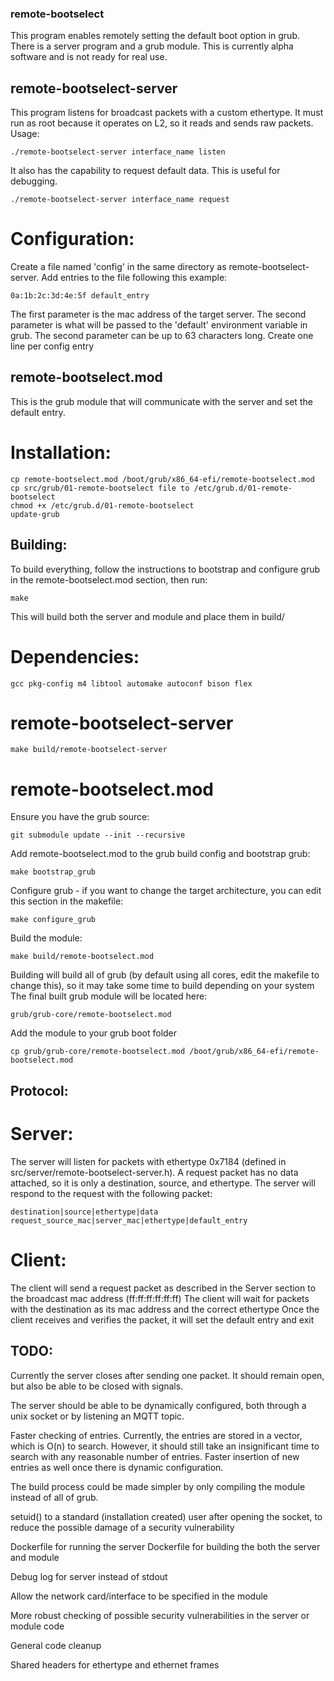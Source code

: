 ### remote-bootselect
This program enables remotely setting the default boot option in grub.
There is a server program and a grub module.
This is currently alpha software and is not ready for real use.

## remote-bootselect-server
This program listens for broadcast packets with a custom ethertype.
It must run as root because it operates on L2, so it reads and sends raw packets.
Usage:
``` 
./remote-bootselect-server interface_name listen
```
It also has the capability to request default data. This is useful for debugging.
```
./remote-bootselect-server interface_name request
```
# Configuration:
Create a file named 'config' in the same directory as remote-bootselect-server.
Add entries to the file following this example:
```
0a:1b:2c:3d:4e:5f default_entry
```
The first parameter is the mac address of the target server.
The second parameter is what will be passed to the 'default' environment variable in grub.
The second parameter can be up to 63 characters long.
Create one line per config entry

## remote-bootselect.mod
This is the grub module that will communicate with the server and set the default entry.
# Installation:
``` 
cp remote-bootselect.mod /boot/grub/x86_64-efi/remote-bootselect.mod
cp src/grub/01-remote-bootselect file to /etc/grub.d/01-remote-bootselect
chmod +x /etc/grub.d/01-remote-bootselect
update-grub
```

## Building:
To build everything, follow the instructions to bootstrap and configure grub in the remote-bootselect.mod section,
then run:
```
make
```
This will build both the server and module and place them in build/
# Dependencies:
``` 
gcc pkg-config m4 libtool automake autoconf bison flex
```
# remote-bootselect-server
```
make build/remote-bootselect-server
```
# remote-bootselect.mod
Ensure you have the grub source:
```
git submodule update --init --recursive
```
Add remote-bootselect.mod to the grub build config and bootstrap grub:
```
make bootstrap_grub
```
Configure grub - if you want to change the target architecture, you can edit this section in the makefile:
```
make configure_grub
```
Build the module:
```
make build/remote-bootselect.mod
```
Building will build all of grub (by default using all cores, edit the makefile to change this),
so it may take some time to build depending on your system
The final built grub module will be located here:
```
grub/grub-core/remote-bootselect.mod
```
Add the module to your grub boot folder
```
cp grub/grub-core/remote-bootselect.mod /boot/grub/x86_64-efi/remote-bootselect.mod
```

## Protocol:
# Server:
The server will listen for packets with ethertype 0x7184 (defined in src/server/remote-bootselect-server.h).
A request packet has no data attached, so it is only a destination, source, and ethertype.
The server will respond to the request with the following packet:
```
destination|source|ethertype|data
request_source_mac|server_mac|ethertype|default_entry
```
# Client:
The client will send a request packet as described in the Server section to the broadcast mac address (ff:ff:ff:ff:ff:ff)
The client will wait for packets with the destination as its mac address and the correct ethertype
Once the client receives and verifies the packet, it will set the default entry and exit

## TODO:
Currently the server closes after sending one packet.
It should remain open, but also be able to be closed with signals.

The server should be able to be dynamically configured, both through a unix socket or by listening an MQTT topic.

Faster checking of entries. Currently, the entries are stored in a vector, which is O(n) to search. 
However, it should still take an insignificant time to search with any reasonable number of entries.
Faster insertion of new entries as well once there is dynamic configuration.

The build process could be made simpler by only compiling the module instead of all of grub.

setuid() to a standard (installation created) user after opening the socket, to reduce the possible damage of a security vulnerability

Dockerfile for running the server
Dockerfile for building the both the server and module

Debug log for server instead of stdout

Allow the network card/interface to be specified in the module

More robust checking of possible security vulnerabilities in the server or module code

General code cleanup 

Shared headers for ethertype and ethernet frames
